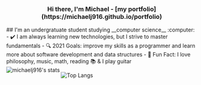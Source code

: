 <h3 align="center">Hi there, I'm Michael    -   [my portfolio](https://michaelj916.github.io/portfolio)</h3>
## I'm an undergratuate student studying __computer science__ :computer: 
- ✔️ I am always learning new technologies, but I strive to master fundamentals 
- 🔍 2021 Goals: improve my skills as a programmer and learn more about software development and data structures
- 🎸 Fun Fact: I love philosophy, music, math, reading 📚 & I play guitar
<br />
<!-- 
### Spotify Currently Playing :notes:
[<img src="https://michaelj916-now-playing.vercel.app/api/spotify-playing" alt="michaelj916 Spotify Playing" width="350" />](https://open.spotify.com/user/21frylhdybrfjbkyk7hn7ycdy)
------
 -->
<img align="left" alt="michaelj916's stats" src="https://github-readme-stats.vercel.app/api?username=michaelj916&show_icons=true&hide_border=true&theme=tokyonight" />

![Top Langs](https://github-readme-stats.vercel.app/api/top-langs/?username=michaelj916&layout=compact&theme=tokyonight)
